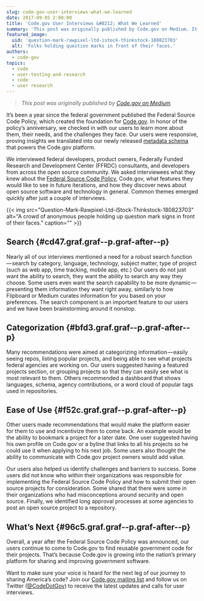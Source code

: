 ```yaml
---
slug: code-gov-user-interviews-what-we-learned
date: 2017-09-05 2:00:00
title: 'Code.gov User Interviews &#8212; What We Learned'
summary: 'This post was originally published by Code.gov on Medium. It’s been a year since the federal government published the Federal Source Code Policy, which created the foundation for Code.gov. In honor of the policy’s anniversary, we checked in with our users to learn more about them, their needs, and the challenges they face. Our users'
featured_image:
  uid: 'question-mark-rawpixel-ltd-istock-thinkstock-180823703'
  alt: 'Folks holding question marks in front of their faces.'
authors:
  - code-gov
topics:
  - code
  - user-testing-and-research
  - code
  - user research
---
```


> _This post was originally published by [Code.gov on Medium](https://medium.com/codedotgov/user-interviews-what-we-learned-9a41812e5a3)._

It’s been a year since the federal government published the Federal Source Code Policy, which created the foundation for <a class="markup--anchor markup--p-anchor" href="https://code.gov/" target="_blank" rel="noopener nofollow">Code.gov</a>. In honor of the policy’s anniversary, we checked in with our users to learn more about them, their needs, and the challenges they face. Our users were responsive, proving insights we translated into our newly released <a class="markup--anchor markup--p-anchor" href="https://code.gov/#/policy-guide/docs/compliance/inventory-code" target="_blank" rel="nofollow noopener">metadata schema</a> that powers the Code.gov platform.

<p id="4296" class="graf graf--p graf-after--p">
  We interviewed federal developers, product owners, Federally Funded Research and Development Center (FFRDC) consultants, and developers from across the open source community. We asked interviewees what they knew about the <a class="markup--anchor markup--p-anchor" href="https://medium.com/@CodeDotGov/the-journey-to-sharing-americas-code-10a162d26418" target="_blank" rel="noopener">Federal Source Code Policy</a>, Code.gov, what features they would like to see in future iterations, and how they discover news about open source software and technology in general. Common themes emerged quickly after just a couple of interviews.
</p> {{< img src="Question-Mark-Rawpixel-Ltd-iStock-Thinkstock-180823703" alt="A crowd of anonymous people holding up question mark signs in front of their faces." caption="" >}}

## Search {#cd47.graf.graf--p.graf-after--p}

<p id="18af" class="graf graf--p graf-after--p">
  Nearly all of our interviews mentioned a need for a robust search function — search by category, language, technology, subject matter, type of project (such as web app, time tracking, mobile app, etc.) Our users do not just want the ability to search, they want the ability to search any way they choose. Some users even want the search capability to be more dynamic — presenting them information they want right away, similarly to how Flipboard or Medium curates information for you based on your preferences. The search component is an important feature to our users and we have been brainstorming around it nonstop.
</p>

## Categorization {#bfd3.graf.graf--p.graf-after--p}

<p id="4f3b" class="graf graf--p graf-after--p">
  Many recommendations were aimed at categorizing information — easily seeing repos, listing popular projects, and being able to see what projects federal agencies are working on. Our users suggested having a featured projects section, or grouping projects so that they can easily see what is most relevant to them. Others recommended a dashboard that shows languages, schema, agency contributions, or a word cloud of popular tags used in repositories.
</p>

## Ease of Use {#f52c.graf.graf--p.graf-after--p}

<p id="3c57" class="graf graf--p graf-after--p">
  Other users made recommendations that would make the platform easier for them to use and incentivize them to come back. An example would be the ability to bookmark a project for a later date. One user suggested having his own profile on Code.gov or a byline that links to all his projects so he could use it when applying to his next job. Some users also thought the ability to communicate with Code.gov project owners would add value.
</p>

<p id="4da4" class="graf graf--p graf-after--p">
  Our users also helped us identify challenges and barriers to success. Some users did not know who within their organizations was responsible for implementing the Federal Source Code Policy and how to submit their open source projects for consideration. Some shared that there were some in their organizations who had misconceptions around security and open source. Finally, we identified long approval processes at some agencies to post an open source project to a repository.
</p>

## What’s Next {#96c5.graf.graf--p.graf-after--p}

<p id="331d" class="graf graf--p graf-after--p">
  Overall, a year after the Federal Source Code Policy was announced, our users continue to come to Code.gov to find reusable government code for their projects. That’s because Code.gov is growing into the nation’s primary platform for sharing and improving government software.
</p>

<p id="0c5a" class="graf graf--p graf-after--p graf--trailing">
  Want to make sure your voice is heard for the next leg of our journey to sharing America’s code? Join our <a class="markup--anchor markup--p-anchor" href="https://bit.ly/2pnRlYN" target="_blank" rel="nofollow noopener">Code.gov mailing list</a> and follow us on Twitter (<a class="markup--anchor markup--p-anchor" href="https://twitter.com/CodeDotGov" target="_blank" rel="nofollow noopener">@CodeDotGov</a>) to receive the latest updates and calls for user interviews.
</p>
